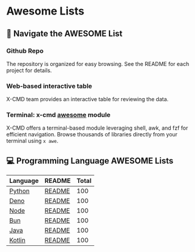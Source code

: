 # Awesome Lists

## 👀 Navigate the AWESOME List

### Github Repo

The repository is organized for easy browsing.  See the README for each project for details.

### Web-based interactive table

X-CMD team provides an interactive table for reviewing the data.

### Terminal: x-cmd [awesome](https://x-cmd.com/mod/awesome) module

X-CMD offers a terminal-based module leveraging shell, awk, and fzf for efficient navigation. Browse thousands of libraries directly from your terminal using `x awe`.

## 💻 Programming Language AWESOME Lists

| Language                               | README                                                        | Total |
| :----------------------------------- | :------------------------------------------------------------ | :---- |
| [Python](https://a.x-cmd.com/python) | [README](https://github.com/edwinjhlee/awesome/lang/python)   | 100   |
| [Deno](https://a.x-cmd.com/deno)     | [README](https://github.com/edwinjhlee/awesome/lang/deno)     | 100   |
| [Node](https://a.x-cmd.com/node)     | [README](https://github.com/edwinjhlee/awesome/lang/node)     | 100   |
| [Bun](https://a.x-cmd.com/bun)       | [README](https://github.com/edwinjhlee/awesome/lang/bun)      | 100   |
| [Java](https://a.x-cmd.com/java)     | [README](https://github.com/edwinjhlee/awesome/lang/java)     | 100   |
| [Kotlin](https://a.x-cmd.com/kotlin) | [README](https://github.com/edwinjhlee/awesome/lang/kotlin)   | 100   |

